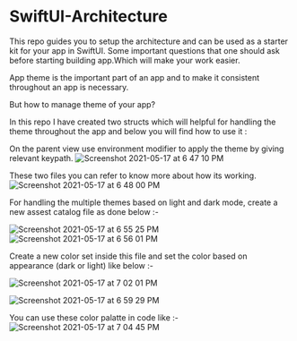 # SwiftUI-Architecture
This repo guides you to setup the architecture and can be used as a starter kit for your app in SwiftUI.
Some important questions that one should ask before starting building app.Which will make your work easier. 

App theme is the important part of an app and to make it consistent throughout an app is necessary.

But how to manage theme of your app?

In this repo I have created two structs which will helpful for handling the theme throughout the app and below you will find how to use it :

On the parent view use environment modifier to apply the theme by giving relevant keypath.
![Screenshot 2021-05-17 at 6 47 10 PM](https://user-images.githubusercontent.com/81283951/118495336-bb1d9480-b740-11eb-8182-2c9583780aae.png)

These two files you can refer to know more about how its working.
![Screenshot 2021-05-17 at 6 48 00 PM](https://user-images.githubusercontent.com/81283951/118495144-8a3d5f80-b740-11eb-8dbb-fdf50553b234.png)

For handling the multiple themes based on light and dark mode, create a new assest catalog file as done below :-

![Screenshot 2021-05-17 at 6 55 25 PM](https://user-images.githubusercontent.com/81283951/118496271-9675ec80-b741-11eb-8c5b-827f7f5b7b7e.png)
![Screenshot 2021-05-17 at 6 56 01 PM](https://user-images.githubusercontent.com/81283951/118496346-ac83ad00-b741-11eb-9def-d8c5e6018b98.png)

Create a new color set inside this file and set the color based on appearance (dark or light) like below :-

![Screenshot 2021-05-17 at 7 02 01 PM](https://user-images.githubusercontent.com/81283951/118497135-6b3fcd00-b742-11eb-8632-f6ecbd4da214.png)

![Screenshot 2021-05-17 at 6 59 29 PM](https://user-images.githubusercontent.com/81283951/118496982-44819680-b742-11eb-82db-00ae6278321f.png)

You can use these color palatte in code like :- 
![Screenshot 2021-05-17 at 7 04 45 PM](https://user-images.githubusercontent.com/81283951/118497766-ff119900-b742-11eb-899c-2fb7bc8d5428.png)
 
